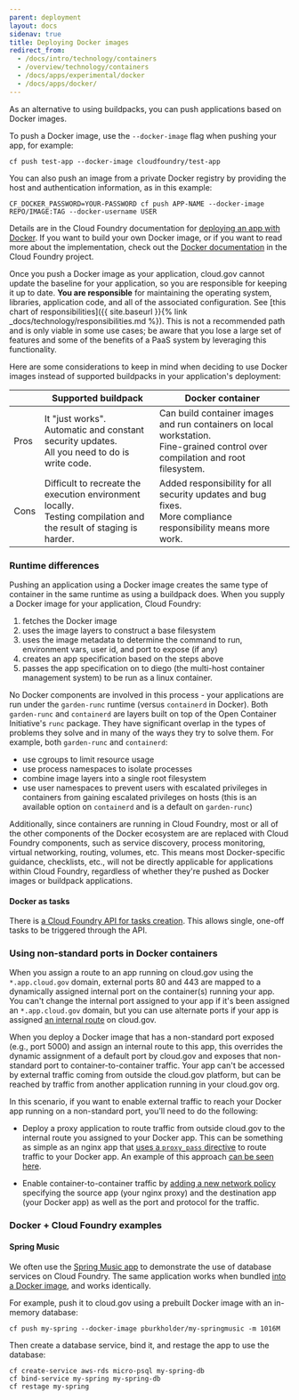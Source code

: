```yaml
---
parent: deployment
layout: docs
sidenav: true
title: Deploying Docker images
redirect_from:
  - /docs/intro/technology/containers
  - /overview/technology/containers
  - /docs/apps/experimental/docker
  - /docs/apps/docker/
---
```


As an alternative to using buildpacks, you can push applications based on Docker images.

To push a Docker image, use the `--docker-image` flag when pushing your app, for example:

`cf push test-app --docker-image cloudfoundry/test-app`

You can also push an image from a private Docker registry by providing the host and authentication information, as in this example:

`CF_DOCKER_PASSWORD=YOUR-PASSWORD cf push APP-NAME --docker-image REPO/IMAGE:TAG --docker-username USER`

Details are in the Cloud Foundry documentation for [deploying an app with Docker](https://docs.cloudfoundry.org/devguide/deploy-apps/push-docker.html#private-repo). If you want to build your own Docker image, or if you want to read more about the implementation, check out the [Docker documentation](http://docs.cloudfoundry.org/adminguide/docker.html) in the Cloud Foundry project.

Once you push a Docker image as your application, cloud.gov cannot update the baseline for your application, so you are responsible for keeping it up to date. **You are responsible** for maintaining the operating system, libraries, application code, and all of the associated configuration. See [this chart of responsibilities]({{ site.baseurl }}{% link _docs/technology/responsibilities.md %}). This is not a recommended path and is only viable in some use cases; be aware that you lose a large set of features and some of the benefits of a PaaS system by leveraging this functionality.

Here are some considerations to keep in mind when deciding to use Docker images instead of supported buildpacks in your application's deployment:

|   | Supported buildpack | Docker container  |
|---|---|---|
| Pros | It "just works".<br />Automatic and constant security updates.<br />All you need to do is write code. | Can build container images and run containers on local workstation.<br />Fine-grained control over compilation and root filesystem. |
| Cons | Difficult to recreate the execution environment locally.<br />Testing compilation and the result of staging is harder. | Added responsibility for all security updates and bug fixes.<br />More compliance responsibility means more work.  |

<!-- Based on the table in this slide: https://twitter.com/benbravo73/status/781125385777999872 -->

### Runtime differences

Pushing an application using a Docker image creates the same type of container in the same runtime as using a buildpack does. When you supply a Docker image for your application, Cloud Foundry:
1. fetches the Docker image
1. uses the image layers to construct a base filesystem 
1. uses the image metadata to determine the command to run, environment vars, user id, and port to expose (if any)
1. creates an app specification based on the steps above 
1. passes the app specification on to diego (the multi-host container management system) to be run as a linux container.

No Docker components are involved in this process - your applications are run under the `garden-runc` runtime (versus `containerd` in Docker). Both `garden-runc` and `containerd` are layers built on top of the Open Container Initiative's `runc` package. They have significant overlap in the types of problems they solve and in many of the ways they try to solve them.
For example, both `garden-runc` and `containerd`:
- use cgroups to limit resource usage
- use process namespaces to isolate processes
- combine image layers into a single root filesystem
- use user namespaces to prevent users with escalated privileges in containers from gaining escalated privileges on hosts (this is an available option on `containerd` and is a default on `garden-runc`)

Additionally, since containers are running in Cloud Foundry, most or all of the other components of the Docker ecosystem are are replaced with Cloud Foundry components, such as service discovery, process monitoring, virtual networking, routing, volumes, etc. This means most Docker-specific guidance, checklists, etc., will not be directly applicable for applications within Cloud Foundry, regardless of whether they're pushed as Docker images or buildpack applications.


#### Docker as tasks

There is [a Cloud Foundry API for tasks creation](http://v3-apidocs.cloudfoundry.org/version/3.31.0/index.html#tasks). This allows single, one-off tasks to be triggered through the API.

### Using non-standard ports in Docker containers

When you assign a route to an app running on cloud.gov using the `*.app.cloud.gov` domain, external ports 80 and 443 are mapped to a dynamically assigned internal port on the container(s) running your app. You can't change the internal port assigned to your app if it's been assigned an `*.app.cloud.gov` domain, but you can use alternate ports if your app is assigned [an internal route](https://docs.cloudfoundry.org/devguide/deploy-apps/routes-domains.html#internal-routes) on cloud.gov.

When you deploy a Docker image that has a non-standard port exposed (e.g., port 5000) and assign an internal route to this app, this overrides the dynamic assignment of a default port by cloud.gov and exposes that non-standard port to container-to-container traffic. Your app can't be accessed by external traffic coming from outside the cloud.gov platform, but can be reached by traffic from another application running in your cloud.gov org.

In this scenario, if you want to enable external traffic to reach your Docker app running on a non-standard port, you'll need to do the following:

* Deploy a proxy application to route traffic from outside cloud.gov to the internal route you assigned to your Docker app. This can be something as simple as an nginx app that [uses a `proxy_pass` directive](http://nginx.org/en/docs/http/ngx_http_proxy_module.html#proxy_pass) to route traffic to your Docker app. An example of this approach [can be seen here](https://github.com/cloud-gov/cf-redash).

* Enable container-to-container traffic by [adding a new network policy](https://cli.cloudfoundry.org/en-US/v6/add-network-policy.html) specifying the source app (your nginx proxy) and the destination app (your Docker app) as well as the port and protocol for the traffic.

### Docker + Cloud Foundry examples

#### Spring Music

We often use the [Spring Music app](https://github.com/cloudfoundry-samples/spring-music) to demonstrate the use of database services on Cloud Foundry. The same application works when bundled [into a Docker image](https://fabianlee.org/2018/05/24/docker-running-a-spring-boot-based-app-in-a-docker-container/), and works identically.

For example, push it to cloud.gov using a prebuilt Docker image with an in-memory database:
```
cf push my-spring --docker-image pburkholder/my-springmusic -m 1016M
```

Then create a database service, bind it, and restage the app to use the database:
```
cf create-service aws-rds micro-psql my-spring-db
cf bind-service my-spring my-spring-db
cf restage my-spring
```
